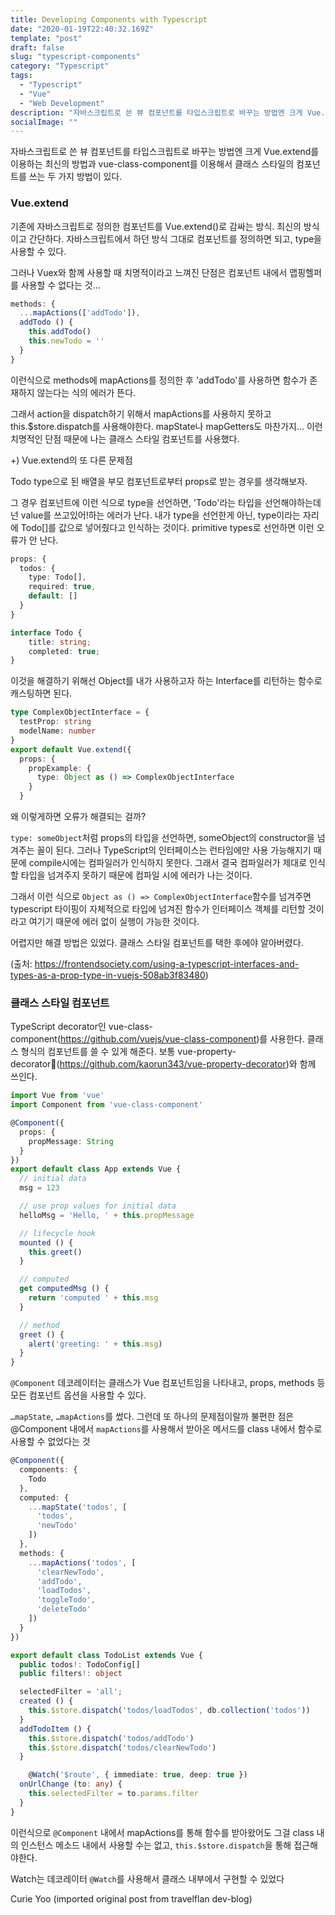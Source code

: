 ```yaml
---
title: Developing Components with Typescript 
date: "2020-01-19T22:40:32.169Z"
template: "post"
draft: false
slug: "typescript-components"
category: "Typescript"
tags:
  - "Typescript"
  - "Vue"
  - "Web Development"
description: "자바스크립트로 쓴 뷰 컴포넌트를 타입스크립트로 바꾸는 방법엔 크게 Vue.extend를 이용하는 최신의 방법과 vue-class-component를 이용해서 클래스 스타일의 컴포넌트를 쓰는 두 가지 방법이 있다. ..."
socialImage: ""
---
```



자바스크립트로 쓴 뷰 컴포넌트를 타입스크립트로 바꾸는 방법엔 크게 Vue.extend를 이용하는 최신의 방법과 vue-class-component를 이용해서 클래스 스타일의 컴포넌트를 쓰는 두 가지 방법이 있다. 

### Vue.extend 

기존에 자바스크립트로 정의한 컴포넌트를 Vue.extend()로 감싸는 방식. 최신의 방식이고 간단하다. 자바스크립트에서 하던 방식 그대로 컴포넌트를 정의하면 되고, type을 사용할 수 있다. 

그러나 Vuex와 함께 사용할 때 치명적이라고 느껴진 단점은 컴포넌트 내에서 맵핑헬퍼를 사용할 수 없다는 것… 

```typescript
methods: {
  ...mapActions(['addTodo']),
  addTodo () {
    this.addTodo()
    this.newTodo = ''
  }
}
```


이런식으로 methods에 mapActions를 정의한 후  'addTodo'를 사용하면 함수가 존재하지 않는다는 식의 에러가 뜬다.

그래서 action을 dispatch하기 위해서 mapActions를 사용하지 못하고 this.$store.dispatch를 사용해야한다. mapState나 mapGetters도 마찬가지... 이런 치명적인 단점 때문에 나는 클래스 스타일 컴포넌트를 사용했다. 

+) Vue.extend의 또 다른 문제점

Todo type으로 된 배열을 부모 컴포넌트로부터 props로 받는 경우를 생각해보자.

그 경우 컴포넌트에 이런 식으로 type을 선언하면, 'Todo'라는 타입을 선언해야하는데 넌 value를 쓰고있어!하는 에러가 난다. 내가 type을 선언한게 아닌, type이라는 자리에 Todo[]를 값으로 넣어줬다고 인식하는 것이다. primitive types로 선언하면 이런 오류가 안 난다. 

```typescript
props: {
  todos: {
    type: Todo[],
    required: true,
    default: []
  }
}
```

```typescript
interface Todo {
	title: string;
	completed: true;
}
```

이것을 해결하기 위해선 Object를 내가 사용하고자 하는 Interface를 리턴하는 함수로 캐스팅하면 된다. 

```typescript
type ComplexObjectInterface = {
  testProp: string
  modelName: number
}
export default Vue.extend({
  props: {
    propExample: {
      type: Object as () => ComplexObjectInterface
    }
  } 
```

왜 이렇게하면 오류가 해결되는 걸까?

`type: someObject`처럼 props의 타입을 선언하면, someObject의 constructor을 넘겨주는 꼴이 된다. 그러나 TypeScript의 인터페이스는 런타임에만 사용 가능해지기 때문에 compile시에는 컴파일러가 인식하지 못한다. 그래서 결국 컴파일러가 제대로 인식할 타입을 넘겨주지 못하기 때문에 컴파일 시에 에러가 나는 것이다. 

그래서 이런 식으로 `Object as () => ComplexObjectInterface`함수를 넘겨주면 typescript 타이핑이 자체적으로 타입에 넘겨진 함수가 인터페이스 객체를 리턴할 것이라고 여기기 때문에 에러 없이 실행이 가능한 것이다. 

어렵지만 해결 방법은 있었다. 클래스 스타일 컴포넌트를 택한 후에야 알아버렸다. 

(출처: https://frontendsociety.com/using-a-typescript-interfaces-and-types-as-a-prop-type-in-vuejs-508ab3f83480)



### 클래스 스타일 컴포넌트

TypeScript decorator인 vue-class-component(https://github.com/vuejs/vue-class-component)를 사용한다. 클래스 형식의 컴포넌트를 쓸 수 있게 해준다. 보통 vue-property-decorator(https://github.com/kaorun343/vue-property-decorator)와 함께 쓰인다. 

```typescript
import Vue from 'vue'
import Component from 'vue-class-component'

@Component({
  props: {
    propMessage: String
  }
})
export default class App extends Vue {
  // initial data
  msg = 123

  // use prop values for initial data
  helloMsg = 'Hello, ' + this.propMessage

  // lifecycle hook
  mounted () {
    this.greet()
  }

  // computed
  get computedMsg () {
    return 'computed ' + this.msg
  }

  // method
  greet () {
    alert('greeting: ' + this.msg)
  }
}
```

`@Component` 데코레이터는 클래스가 Vue 컴포넌트임을 나타내고, props, methods 등 모든 컴포넌트 옵션을 사용할 수 있다.

`…mapState`, `…mapActions`를 썼다. 그런데 또 하나의 문제점이랄까 불편한 점은 @Component 내에서 `mapActions`를 사용해서 받아온 메서드를 class 내에서 함수로 사용할 수 없었다는 것

```typescript
@Component({
  components: {
    Todo
  },
  computed: {
    ...mapState('todos', [
      'todos',
      'newTodo'
    ])
  },
  methods: {
    ...mapActions('todos', [
      'clearNewTodo',
      'addTodo',
      'loadTodos',
      'toggleTodo',
      'deleteTodo'
    ])
  }
})

```

```typescript
export default class TodoList extends Vue {
  public todos!: TodoConfig[]
  public filters!: object

  selectedFilter = 'all';
  created () {
    this.$store.dispatch('todos/loadTodos', db.collection('todos'))
  }
  addTodoItem () {
    this.$store.dispatch('todos/addTodo')
    this.$store.dispatch('todos/clearNewTodo')
  }

	@Watch('$route', { immediate: true, deep: true })
  onUrlChange (to: any) {
    this.selectedFilter = to.params.filter
  }
}
```

이런식으로 `@Component` 내에서 mapActions를 통해 함수를 받아왔어도 그걸 class 내의 인스턴스 메소드 내에서 사용할 수는 없고, `this.$store.dispatch`을 통해 접근해야한다. 

Watch는 데코레이터 `@Watch`를 사용해서 클래스 내부에서 구현할 수 있었다

Curie Yoo (imported original post from travelflan dev-blog)